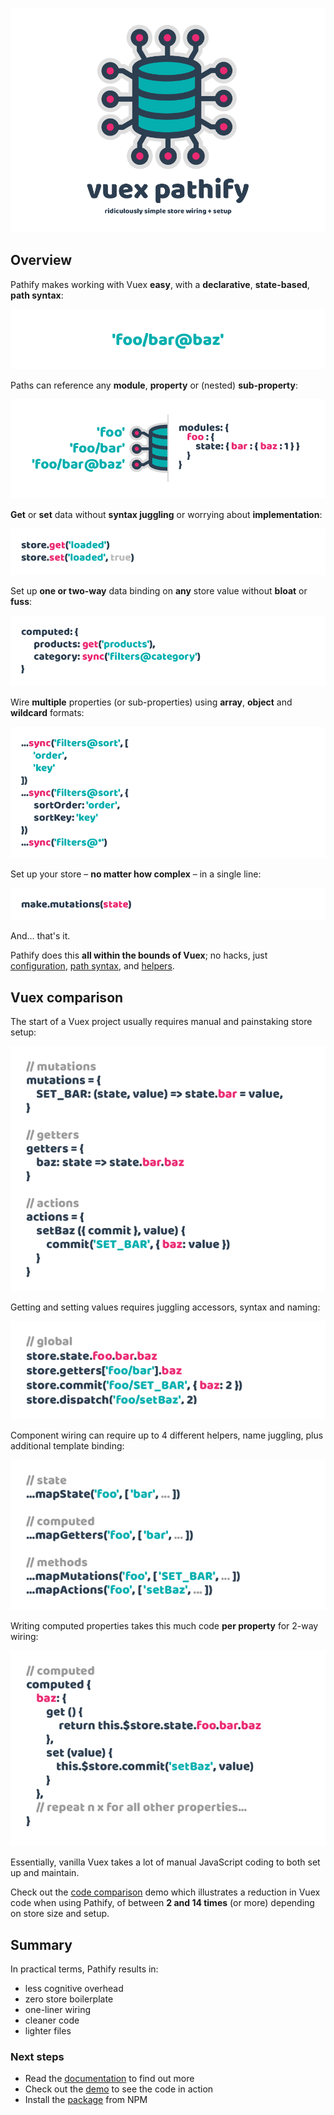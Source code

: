 
![splash](docs/assets/img/readme/splash-github.png)

## Overview

Pathify makes working with Vuex **easy**, with a **declarative**, **state-based**, **path syntax**:

![pathify-diagram](docs/assets/img/readme/pathify-path.png)


Paths can reference any **module**, **property** or (nested) **sub-property**:

![pathify-diagram](docs/assets/img/readme/pathify-diagram.png)


**Get** or **set** data without **syntax juggling** or worrying about **implementation**:

![pathify-diagram](docs/assets/img/readme/pathify-accessors.png)


Set up **one or two-way** data binding on **any** store value without **bloat** or **fuss**:

![pathify-diagram](docs/assets/img/readme/pathify-computed.png)


Wire **multiple** properties (or sub-properties) using **array**, **object** and **wildcard** formats:

![pathify-diagram](docs/assets/img/readme/pathify-computed-many.png)


Set up your store – **no matter how complex** – in a single line:

![pathify-diagram](docs/assets/img/readme/pathify-make-mutations.png)


And... that's it.

Pathify does this **all within the bounds of Vuex**; no hacks, just [configuration](/docs/guide/config.md), [path syntax](/docs/api/paths.md), and [helpers](/docs/api/component.md).




## Vuex comparison

The start of a Vuex project usually requires manual and painstaking store setup:

![vuex-mutations](docs/assets/img/readme/vuex-mutations.png)
 
Getting and setting values requires juggling accessors, syntax and naming:

![vuex-code](docs/assets/img/readme/vuex-code.png)

Component wiring can require up to 4 different helpers, name juggling, plus additional template binding:

![vuex-helpers](docs/assets/img/readme/vuex-helpers.png)

Writing computed properties takes this much code **per property** for 2-way wiring:

![vuex-helpers](docs/assets/img/readme/vuex-computed.png)

Essentially, vanilla Vuex takes a lot of manual JavaScript coding to both set up and maintain.

Check out the [code comparison](https://codesandbox.io/s/github/davestewart/vuex-pathify/tree/master/demo?initialpath=code) demo which illustrates a reduction in Vuex code when using Pathify, of between **2 and 14 times** (or more) depending on store size and setup.


## Summary

In practical terms, Pathify results in:

- less cognitive overhead
- zero store boilerplate
- one-liner wiring
- cleaner code
- lighter files


### Next steps

- Read the [documentation](https://davestewart.github.io/vuex-pathify/) to find out more
- Check out the [demo](https://codesandbox.io/s/github/davestewart/vuex-pathify/tree/master/demo) to see the code in action
- Install the [package](https://www.npmjs.com/package/vuex-pathify) from NPM


